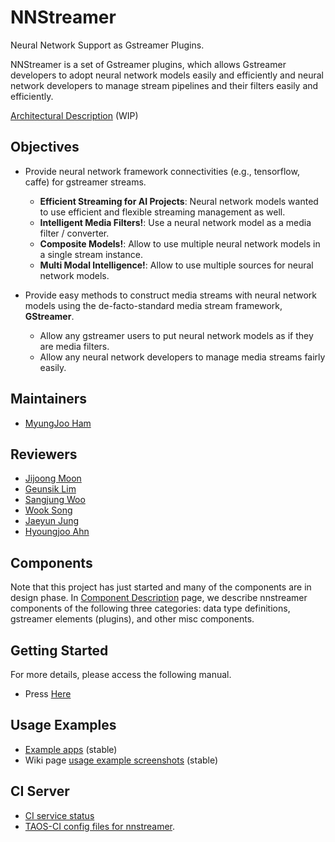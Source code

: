 # NNStreamer

Neural Network Support as Gstreamer Plugins.

NNStreamer is a set of Gstreamer plugins, which allows
Gstreamer developers to adopt neural network models easily and efficiently and
neural network developers to manage stream pipelines and their filters easily and efficiently.

[Architectural Description](https://github.com/nnsuite/nnstreamer/wiki/Architectural-Description) (WIP)

## Objectives

- Provide neural network framework connectivities (e.g., tensorflow, caffe) for gstreamer streams.
  - **Efficient Streaming for AI Projects**: Neural network models wanted to use efficient and flexible streaming management as well.
  - **Intelligent Media Filters!**: Use a neural network model as a media filter / converter.
  - **Composite Models!**: Allow to use multiple neural network models in a single stream instance.
  - **Multi Modal Intelligence!**: Allow to use multiple sources for neural network models.

- Provide easy methods to construct media streams with neural network models using the de-facto-standard media stream framework, **GStreamer**.
  - Allow any gstreamer users to put neural network models as if they are media filters.
  - Allow any neural network developers to manage media streams fairly easily.

## Maintainers
* [MyungJoo Ham](https://github.com/myungjoo/)

## Reviewers
* [Jijoong Moon](https://github.com/jijoongmoon)
* [Geunsik Lim](https://github.com/leemgs)
* [Sangjung Woo](https://github.com/again4you)
* [Wook Song](https://github.com/wooksong)
* [Jaeyun Jung](https://github.com/jaeyun-jung)
* [Hyoungjoo Ahn](https://github.com/helloahn)

## Components

Note that this project has just started and many of the components are in design phase.
In [Component Description](Documentation/component-description.md) page, we describe nnstreamer components of the following three categories: data type definitions, gstreamer elements (plugins), and other misc components.

## Getting Started
For more details, please access the following manual.
* Press [Here](Documentation/getting-started.md)

## Usage Examples
- [Example apps](https://github.com/nnsuite/nnstreamer-example) (stable)
- Wiki page [usage example screenshots](https://github.com/nnsuite/nnstreamer/wiki/usage-examples-screenshots) (stable)

## CI Server

- [CI service status](http://nnsuite.mooo.com/)
- [TAOS-CI config files for nnstreamer](.TAOS-CI).
